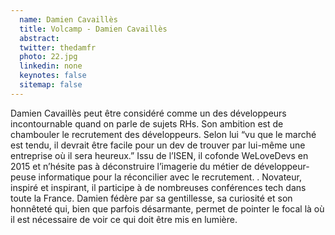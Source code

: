 ```yaml
---
  name: Damien Cavaillès
  title: Volcamp - Damien Cavaillès
  abstract: 
  twitter: thedamfr
  photo: 22.jpg
  linkedin: none
  keynotes: false
  sitemap: false
---
```

Damien Cavaillès peut être considéré comme un des développeurs incontournable quand on parle de sujets RHs. Son ambition est de chambouler le recrutement des développeurs. Selon lui “vu que le marché est tendu, il devrait être facile pour un dev de trouver par lui-même une entreprise où il sera heureux.” Issu de l’ISEN, il cofonde WeLoveDevs en 2015 et n’hésite pas à déconstruire l’imagerie du métier de développeur-peuse informatique pour la réconcilier avec le recrutement. . Novateur, inspiré et inspirant, il participe à de nombreuses conférences tech dans toute la France. Damien fédère par sa gentillesse, sa curiosité et son honnêteté qui, bien que parfois désarmante, permet de pointer le focal là où il est nécessaire de voir ce qui doit être mis en lumière.